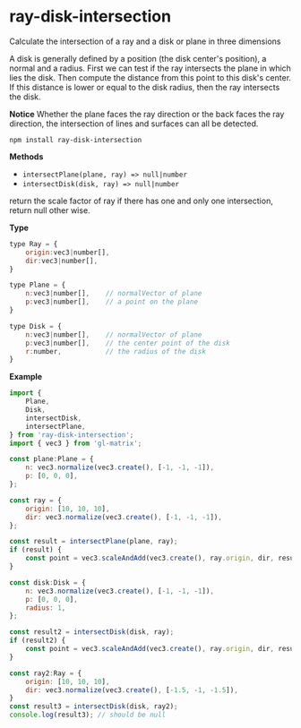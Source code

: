 # ray-disk-intersection

Calculate the intersection of a ray and a disk or plane in three dimensions

A disk is generally defined by a position (the disk center's position), a normal and a radius. First we can test if the ray intersects the plane in which lies the disk. Then compute the distance from this point to this disk's center. If this distance is lower or equal to the disk radius, then the ray intersects the disk.

**Notice**
Whether the plane faces the ray direction or the back faces the ray direction, the intersection of lines and surfaces can all be detected. 

`npm install ray-disk-intersection`

**Methods**
    
-   `intersectPlane(plane, ray) => null|number`
-   `intersectDisk(disk, ray) => null|number`

return the scale factor of ray if there has one and only one intersection, return null other wise.

**Type**
```javascript
type Ray = {
    origin:vec3|number[],
    dir:vec3|number[],
}

type Plane = {
    n:vec3|number[],    // normalVector of plane
    p:vec3|number[],    // a point on the plane
}

type Disk = {
    n:vec3|number[],    // normalVector of plane
    p:vec3|number[],    // the center point of the disk
    r:number,           // the radius of the disk
}
```

**Example**
```javascript
import {
    Plane,
    Disk,
    intersectDisk,
    intersectPlane,
} from 'ray-disk-intersection';
import { vec3 } from 'gl-matrix';

const plane:Plane = {
    n: vec3.normalize(vec3.create(), [-1, -1, -1]),
    p: [0, 0, 0],
};

const ray = {
    origin: [10, 10, 10],
    dir: vec3.normalize(vec3.create(), [-1, -1, -1]),
};

const result = intersectPlane(plane, ray);
if (result) {
    const point = vec3.scaleAndAdd(vec3.create(), ray.origin, dir, result);
}

const disk:Disk = {
    n: vec3.normalize(vec3.create(), [-1, -1, -1]),
    p: [0, 0, 0],
    radius: 1,
};

const result2 = intersectDisk(disk, ray);
if (result2) {
    const point = vec3.scaleAndAdd(vec3.create(), ray.origin, dir, result2);
}

const ray2:Ray = {
    origin: [10, 10, 10],
    dir: vec3.normalize(vec3.create(), [-1.5, -1, -1.5]),
}
const result3 = intersectDisk(disk, ray2);
console.log(result3); // should be null
```
